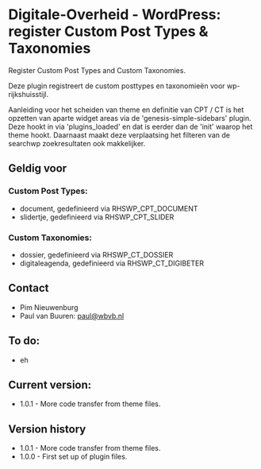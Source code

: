 # Digitale-Overheid - WordPress: register Custom Post Types & Taxonomies
Register Custom Post Types and Custom Taxonomies.

Deze plugin registreert de custom posttypes en taxonomieën voor wp-rijkshuisstijl. 

Aanleiding voor het scheiden van theme en definitie van CPT / CT is het opzetten van aparte widget areas via de 'genesis-simple-sidebars' plugin. Deze hookt in via 'plugins_loaded' en dat is eerder dan de 'init' waarop het theme hookt. Daarnaast maakt deze verplaatsing het filteren van de searchwp zoekresultaten ook makkelijker.

## Geldig voor

### Custom Post Types:

* document, gedefinieerd via RHSWP_CPT_DOCUMENT
* slidertje, gedefinieerd via RHSWP_CPT_SLIDER

### Custom Taxonomies:

* dossier, gedefinieerd via RHSWP_CT_DOSSIER
* digitaleagenda, gedefinieerd via RHSWP_CT_DIGIBETER

## Contact
* Pim Nieuwenburg
* Paul van Buuren: paul@wbvb.nl

## To do:
* eh

## Current version:
* 1.0.1 - More code transfer from theme files.

## Version history
* 1.0.1 - More code transfer from theme files.
* 1.0.0 - First set up of plugin files.
